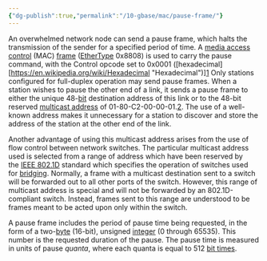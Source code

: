 ```yaml
---
{"dg-publish":true,"permalink":"/10-gbase/mac/pause-frame/"}
---
```


An overwhelmed network node can send a pause frame, which halts the transmission of the sender for a specified period of time. A [media access control](https://en.wikipedia.org/wiki/Media_access_control "Media access control") (MAC) [frame](https://en.wikipedia.org/wiki/Ethernet_frame "Ethernet frame") ([EtherType](https://en.wikipedia.org/wiki/EtherType "EtherType") 0x8808) is used to carry the pause command, with the Control opcode set to 0x0001 ([hexadecimal][https://en.wikipedia.org/wiki/Hexadecimal "Hexadecimal")][1](https://en.wikipedia.org/wiki/Ethernet_flow_control#cite_note-ieeexplore.ieee.org-1) Only stations configured for full-duplex operation may send pause frames. When a station wishes to pause the other end of a link, it sends a pause frame to either the unique 48-[bit](https://en.wikipedia.org/wiki/Bit "Bit") destination address of this link or to the 48-bit reserved [multicast address](https://en.wikipedia.org/wiki/Multicast_address "Multicast address") of 01-80-C2-00-00-01.[2](https://en.wikipedia.org/wiki/Ethernet_flow_control#cite_note-802.3-2018-2). The use of a well-known address makes it unnecessary for a station to discover and store the address of the station at the other end of the link.

Another advantage of using this multicast address arises from the use of flow control between network switches. The particular multicast address used is selected from a range of address which have been reserved by the [IEEE 802.1D](https://en.wikipedia.org/wiki/IEEE_802.1D "IEEE 802.1D") standard which specifies the operation of switches used for [bridging](https://en.wikipedia.org/wiki/Bridging_(networking) "Bridging (networking)"). Normally, a frame with a multicast destination sent to a switch will be forwarded out to all other ports of the switch. However, this range of multicast address is special and will not be forwarded by an 802.1D-compliant switch. Instead, frames sent to this range are understood to be frames meant to be acted upon only within the switch.

A pause frame includes the period of pause time being requested, in the form of a two-[byte](https://en.wikipedia.org/wiki/Byte "Byte") (16-bit), unsigned [integer](https://en.wikipedia.org/wiki/Integer "Integer") (0 through 65535). This number is the requested duration of the pause. The pause time is measured in units of pause _quanta_, where each quanta is equal to 512 [bit times](https://en.wikipedia.org/wiki/Bit_time "Bit time").